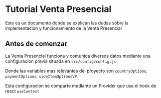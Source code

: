 # Tutorial Venta Presencial

Este es un documento donde se explican las dudas sobre la implementacion y funcionamiento de la Venta Presencial

## Antes de comenzar

La Venta Presencial funciona y comunica diversos datos mediante una configuracion previa situada en `src/config/config.js`

Donde las variables mas relevantes del proyecto son `countryOptions`,  `paymentOptions`, `sideItemOptionsVP`

Esta configuracion se comparte mediante un Provider que usa el hook de react `useContext`
